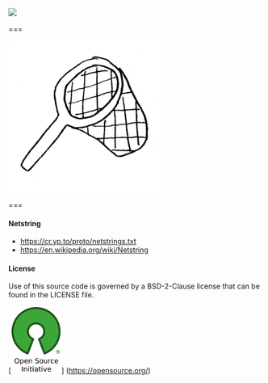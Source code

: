 [![](https://img.shields.io/badge/godoc-reference-blue.svg)](https://godoc.org/github.com/aletheia7/netstring) 

===

![net](img/net.gif)

===

#### Netstring

  - https://cr.yp.to/proto/netstrings.txt
  - https://en.wikipedia.org/wiki/Netstring

#### License 

Use of this source code is governed by a BSD-2-Clause license that can be found
in the LICENSE file.

[![BSD-2-Clause License](img/osi_logo_100X133_90ppi_0.png)]
(https://opensource.org/)
